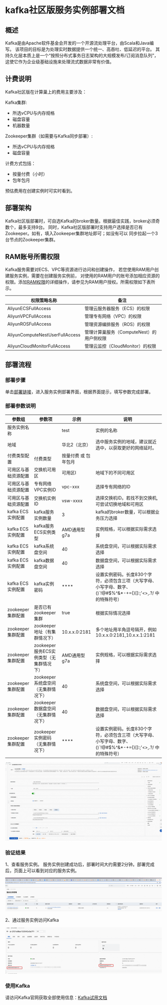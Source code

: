 # kafka社区版服务实例部署文档

## 概述


Kafka是由Apache软件基金会开发的一个开源流处理平台，由Scala和Java编写。
该项目的目标是为处理实时数据提供一个统一、高吞吐、低延迟的平台。
其持久化层本质上是一个“按照分布式事务日志架构的大规模发布/订阅消息队列”，这使它作为企业级基础设施来处理流式数据非常有价值。

## 计费说明

Kafka社区版在计算巢上的费用主要涉及：

Kafka集群:
- 所选vCPU与内存规格
- 磁盘容量
- 机器数量

Zookeeper集群（如需要与Kafka同步部署）:
- 所选vCPU与内存规格
- 磁盘容量

计费方式包括：
- 按量付费（小时）
- 包年包月

预估费用在创建实例时可实时看到。


## 部署架构

Kafka社区版部署时，可自选Kafka的broker数量。根据最佳实践，broker必须奇数个，最多支持9台。
同时，Kafka社区版部署时支持用户选择是否已有Zookeeper。如有，填入Zookeeper集群地址即可；如没有可以
同步拉起一个3台节点的Zookeeper集群。

## RAM账号所需权限
Kafka服务需要对ECS、VPC等资源进行访问和创建操作，
若您使用RAM用户创建服务实例，需要在创建服务实例前，
对使用的RAM用户的账号添加相应资源的权限。添加[RAM权限](https://help.aliyun.com/document_detail/121945.html)的详细操作，请参见为RAM用户授权。所需权限如下表所示。

| 权限策略名称 | 备注               |
| --- |------------------|
| AliyunECSFullAccess | 管理云服务器服务（ECS）的权限 |
| AliyunVPCFullAccess | 管理专有网络（VPC）的权限   |
| AliyunROSFullAccess | 管理资源编排服务（ROS）的权限 |
| AliyunComputeNestUserFullAccess | 管理计算巢服务（ComputeNest）的用户侧权限|
| AliyunCloudMonitorFullAccess | 管理云监控（CloudMonitor）的权限|


## 部署流程

### 部署步骤
单击[部署链接](https://computenest.console.aliyun.com/user/cn-hangzhou/serviceInstanceCreate?ServiceId=service-8c341545f86c4f5492e1)，进入服务实例部署界面，根据界面提示，填写参数完成部署。
### 部署参数说明
| 参数组            | 参数项                 | 示例            | 说明                                                                    |
|----------------|---------------------|---------------|-----------------------------------------------------------------------|
| 服务实例名称         |                     | test          | 实例的名称                                                                 |
| 地域             |                     | 华北2（北京）       | 选中服务实例的地域，建议就近选中，以获取更好的网络延时。                                          |
| 付费类型配置         | 付费类型                | 按量付费 或 包年包月   |                                                                       |
| 可用区与基础资源配置     | 交换机可用区              | 可用区I          | 地域下的不同可用区                                                             |
| 可用区与基础资源配置     | 专有网络VPC实例ID         | vpc-xxx       | 选择专有网络的ID                                                             |
| 可用区与基础资源配置     | 交换机实例ID             | vsw-xxxx      | 选择交换机ID。若找不到交换机, 可尝试切换地域和可用区                                          |
| kafka ECS实例配置  | kafka服务实例数量         | 3             | kafka的broker数量，可以根据业务压力选择                                             |
| kafka ECS实例配置  | kafka服务ECS实例类型      | AMD通用型g7a     | 实例规格，可以根据实际需求选择                                                       |
| kafka ECS实例配置  | kafka系统盘空间          | 40            | 系统盘空间，可以根据实际需求选择                                                      |
| kafka ECS实例配置  | kafka数据盘空间          | 40            | 数据盘空间，可以根据实际需求选择                                                      |
| kafka ECS实例配置  | kafka实例密码           | ****          | 设置实例密码。长度830个字符，必须包含三项（大写字母、小写字母、数字、()`!@#$%^&*-+={}[]:;'<>,.?/ 中的特殊符号） |
| zookeeper 集群配置  | 是否已有zookeeper集群     | true          | 根据实际情况选择                                                              |
| zookeeper 集群配置  | zookeeper地址（有集群情况下） | 10.x.x.0:2181 | 多个地址用半角逗号隔开，例如 10.x.x.0:2181,10.x.x.1:2181                            |
| zookeeper 集群配置  | zookeeper服务ECS实例类型（无集群情况下） | AMD通用型g7a     | 实例规格，可以根据实际需求选择                               |
| zookeeper 集群配置  | zookeeper系统盘空间（无集群情况下）   | 40            | 系统盘空间，可以根据实际需求选择                              |
| zookeeper 集群配置  | zookeeper数据盘空间（无集群情况下）   | 40            | 数据盘空间，可以根据实际需求选择   |
| zookeeper 集群配置  | zookeeper实例密码（无集群情况下）    | ****  | 设置实例密码。长度830个字符，必须包含三项（大写字母、小写字母、数字、()`!@#$%^&*-+={}[]:;'<>,.?/ 中的特殊符号）  |

![1.png](1.png)

### 验证结果
1、查看服务实例。 服务实例创建成功后，部署时间大约需要2分钟。部署完成后，页面上可以看到对应的服务实例。

![2.png](2.png)

2、通过服务实例访问Kafka

![3.png](3.png)

### 使用Kafka

请访问Kafka官网获取全部使用信息：[Kafka试用文档](https://kafka.apachecn.org/quickstart.html)
